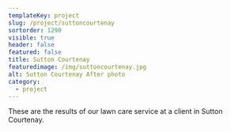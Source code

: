 ```yaml
---
templateKey: project
slug: /project/suttoncourtenay
sortorder: 1290
visible: true
header: false
featured: false
title: Sutton Courtenay
featuredimage: /img/suttoncourtenay.jpg
alt: Sutton Courtenay After photo
category:
  - project
---
```

These are the results of our lawn care service at a client in Sutton Courtenay.
